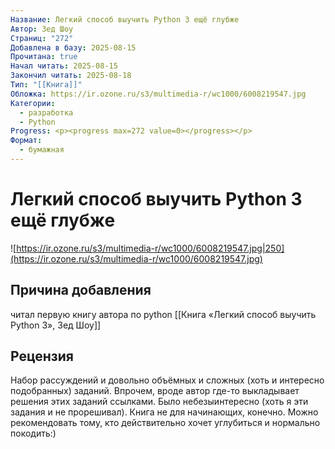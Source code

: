 ```yaml
---
Название: Легкий способ выучить Python 3 ещё глубже
Автор: Зед Шоу
Страниц: "272"
Добавлена в базу: 2025-08-15
Прочитана: true
Начал читать: 2025-08-15
Закончил читать: 2025-08-18
Тип: "[[Книга]]"
Обложка: https://ir.ozone.ru/s3/multimedia-r/wc1000/6008219547.jpg
Категории:
  - разработка
  - Python
Progress: <p><progress max=272 value=0></progress></p>
Формат:
  - бумажная
---
```

# Легкий способ выучить Python 3 ещё глубже

![https://ir.ozone.ru/s3/multimedia-r/wc1000/6008219547.jpg|250](https://ir.ozone.ru/s3/multimedia-r/wc1000/6008219547.jpg)

## Причина добавления

читал первую книгу автора по python [[Книга «Легкий способ выучить Python 3», Зед Шоу]]

## Рецензия

Набор рассуждений и довольно объёмных и сложных (хоть и интересно подобранных) заданий. Впрочем, вроде автор где-то выкладывает решения этих заданий ссылками. Было небезыинтересно (хоть я эти задания и не прорешивал). Книга не для начинающих, конечно. Можно рекомендовать тому, кто действительно хочет углубиться и нормально покодить:)